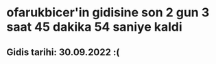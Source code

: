 # ofarukbicer'in gidisine son 2 gun 3 saat 45 dakika 54 saniye kaldi

## Gidis tarihi: 30.09.2022 :(